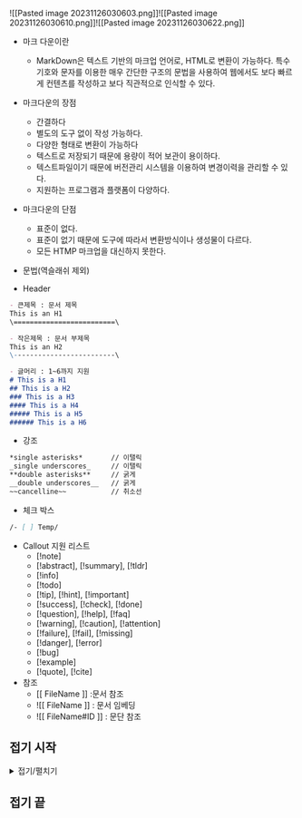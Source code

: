 ![[Pasted image 20231126030603.png]]![[Pasted image 20231126030610.png]]![[Pasted image 20231126030622.png]]

- 마크 다운이란
	- MarkDown은 텍스트 기반의 마크업 언어로, HTML로 변환이 가능하다. 특수기호와 문자를 이용한 매우 간단한 구조의 문법을 사용하여 웹에서도 보다 빠르게 컨텐츠를 작성하고 보다 직관적으로 인식할 수 있다.
- 마크다운의 장점
	- 간결하다
	- 별도의 도구 없이 작성 가능하다.
	- 다양한 형태로 변환이 가능하다
	- 텍스트로 저장되기 때문에 용량이 적어 보관이 용이하다.
	- 텍스트파일이기 때문에 버전관리 시스템을 이용하여 변경이력을 관리할 수 있다.
	- 지원하는 프로그램과 플랫폼이 다양하다.
- 마크다운의 단점
	- 표준이 없다.
	- 표준이 없기 때문에 도구에 따라서 변환방식이나 생성물이 다르다.
	- 모든 HTMP 마크업을 대신하지 못한다.

- 문법(역슬래쉬 제외)
- Header
```MarkDown
- 큰제목 : 문서 제목
This is an H1
\=========================\

- 작은제목 : 문서 부제목
This is an H2
\-------------------------\

- 글머리 : 1~6까지 지원
# This is a H1
## This is a H2
### This is a H3
#### This is a H4
##### This is a H5
###### This is a H6
```
- 강조
```MarkDown
*single asterisks*       // 이탤릭
_single underscores_     // 이탤릭
**double asterisks**     // 굵게
__double underscores__   // 굵게
~~cancelline~~           // 취소선
```
- 체크 박스
```MarkDown
/- [ ] Temp/
```
- Callout 지원 리스트
	- [!note]
	- [!abstract], [!summary], [!tldr]
	- [!info]
	- [!todo]
	- [!tip], [!hint], [!important]
	- [!success], [!check], [!done]
	- [!question], [!help], [!faq]
	- [!warning], [!caution], [!attention]
	- [!failure], [!fail], [!missing]
	- [!danger], [!error]
	- [!bug]
	- [!example]
	- [!quote], [!cite]
- 참조
	- \[\[ FileName ]] :문서 참조
	- \!\[\[ FileName ]] : 문서 임베딩
	- \!\[\[ FileName#ID ]] : 문단 참조

## 접기 시작
<details>
<summary>접기/펼치기</summary>

## 접은 제목
접은 내용
</details>

## 접기 끝
